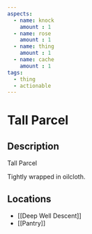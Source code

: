 ```yaml
---
aspects: 
  - name: knock
    amount : 1
  - name: rose
    amount : 1
  - name: thing
    amount : 1
  - name: cache
    amount : 1
tags:
  - thing
  - actionable
---
```


# Tall Parcel

## Description
Tall Parcel

Tightly wrapped in oilcloth.
## Locations
- [[Deep Well Descent]]
- [[Pantry]]